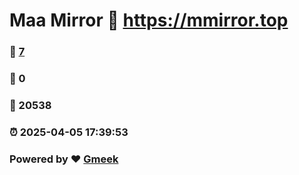 # Maa Mirror :link: https://mmirror.top 
### :page_facing_up: [7](https://mmirror.top/tag.html) 
### :speech_balloon: 0 
### :hibiscus: 20538 
### :alarm_clock: 2025-04-05 17:39:53 
### Powered by :heart: [Gmeek](https://github.com/Meekdai/Gmeek)
